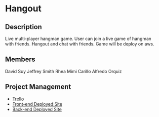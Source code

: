 # Hangout

## Description

Live multi-player hangman game. User can join a live game of hangman with friends. Hangout and chat with friends. Game will be deploy on aws.

## Members

David Suy
Jeffrey Smith
Rhea Mimi Carillo
Alfredo Orquiz

## Project Management

- [Trello](https://trello.com/b/QmnI6hI4/hangout)
- [Front-end Deployed Site](https://hangout-live.netlify.app)
- [Back-end Deployed Site](https://hangout-live-backend.herokuapp.com)
